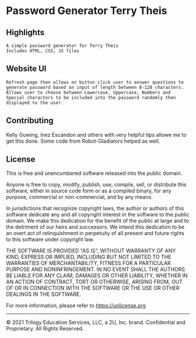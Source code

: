 # Password Generator Terry Theis

## Highlights

    A simple password generator for Terry Theis
    Includes HTML, CSS, JS files

## Website UI

    Refresh page then allows on button click user to answer questions to generate password based on input of length between 8-128 characters. Allows user to choose between Lowercase, Uppercase, Numbers and Special characters to be included into the password randomly then displayed to the user.

## Contributing
Kelly Gowing, Inez Escandon and others with very helpful tips allowe me to get this done.
Some code from Robot-Gladiators helped as well.



## License
This is free and unencumbered software released into the public domain.

Anyone is free to copy, modify, publish, use, compile, sell, or distribute this software, either in source code form or as a compiled binary, for any purpose, commercial or non-commercial, and by any means.

In jurisdictions that recognize copyright laws, the author or authors of this software dedicate any and all copyright interest in the software to the public domain. We make this dedication for the benefit of the public at large and to the detriment of our heirs and successors. We intend this dedication to be an overt act of relinquishment in perpetuity of all present and future rights to this software under copyright law.

THE SOFTWARE IS PROVIDED "AS IS", WITHOUT WARRANTY OF ANY KIND, EXPRESS OR IMPLIED, INCLUDING BUT NOT LIMITED TO THE WARRANTIES OF MERCHANTABILITY, FITNESS FOR A PARTICULAR PURPOSE AND NONINFRINGEMENT. IN NO EVENT SHALL THE AUTHORS BE LIABLE FOR ANY CLAIM, DAMAGES OR OTHER LIABILITY, WHETHER IN AN ACTION OF CONTRACT, TORT OR OTHERWISE, ARISING FROM, OUT OF OR IN CONNECTION WITH THE SOFTWARE OR THE USE OR OTHER DEALINGS IN THE SOFTWARE.

For more information, please refer to https://unlicense.org

- - -
© 2021 Trilogy Education Services, LLC, a 2U, Inc. brand. Confidential and Proprietary. All Rights Reserved.